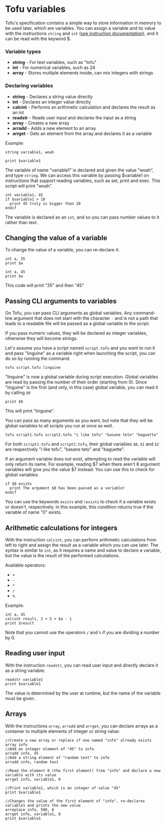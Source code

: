 # Tofu variables

Tofu's specification contains a simple way to store information in memory to be used later, which are variables. You can assign a variable and its value with the instructions `string` and `int` ([see instruction documentation](instructions.md)), and it can be read with the keyword $.

### Variable types

* **string** - For text variables, such as "tofu"
* **int** - For numerical variables, such as 24
* **array** - Stores multiple elements inside, can mix integers with strings

### Declaring variables
* **string** - Declares a string value directly
* **int** - Declares an integer value directly
* **calcint** - Performs an arithmetic calculation and declares the result as an int
* **readstr** - Reads user input and declares the input as a string
* **array** - Creates a new array
* **arradd** - Adds a new element to an array
* **arrget** - Gets an element from the array and declares it as a variable

Example:

```
string variable1, woah

print $variable1
```

The variable of name "variable1" is declared and given the value "woah", and type `string`. We can access this variable by passing $variable1 on instructions that support reading variables, such as set, print and exec. This script will print "woah".

```
int variable1, 45
if $variable1 > 10
  print 45 truly is bigger than 10
endif
```

The variable is declared as an `int`, and so you can pass number values to it rather than text.

## Changing the value of a variable

To change the value of a variable, you can re-declare it:

```
int a, 35
print $a

int a, 45
print $a
```

This code will print "35" and then "45"

## Passing CLI arguments to variables

On Tofu, you can pass CLI arguments as global variables. Any command-line argument that does not start with the character `-` and is not a path that leads to a readable file will be passed as a global variable to the script.

If you pass numeric values, they will be declared as integer variables, otherwise they will become strings.

Let's assume you have a script named `script.tofu` and you want to run it and pass "linguine" as a variable right when launching the script, you can do so by running the command:

```
tofu script.tofu linguine
```
"linguine" is now a global variable during script execution. Global variables are read by passing the number of their order (starting from 0). Since "linguine" is the first (and only, in this case) global variable, you can read it by calling `$0`

```
print $0
```

This will print "linguine".

You can pass as many arguments as you want, but note that they will be global variables to all scripts you run at once as well.

```
tofu script1.tofu script2.tofu "i like tofu" "kasane teto" "baguette"
```

For both `script1.tofu` and `script2.tofu`, their global variables `$0`, `$1` and `$2` are respectively "i like tofu", "kasane teto" and "baguette".

If an argument variable does not exist, attempting to read the variable will only return its name. For example, reading $7 when there aren't 8 argument variables will give you the value $7 instead. You can use this to check for global variables:

```
if $0 exists
  print The argument $0 has been passed as a variable!
endif
```

You can use the keywords `exists` and `!exists` to check if a variable exists or doesn't, respectively. In this example, this condition returns true if the variable of name "0" exists.


## Arithmetic calculations for integers

With the instruction `calcint`, you can perform arithmetic calculations from left to right and assign the result as a variable which you can use later. The syntax is similar to `int`, as it requires a name and value to declare a variable, but the value is the result of the performed calculations.

Available operators:
* `+`
* `-`
* `*`
* `/`
* `%`

Example:

```
int a, 45
calcint result, 3 + 5 + $a - 1
print $result
```

Note that you cannot use the operators `/` and `%` if you are dividing a number by 0.


## Reading user input

With the instruction `readstr`, you can read user input and directly declare it as a string variable:

```
readstr variable1
print $variable1
```

The value is determined by the user at runtime, but the name of the variable must be given.

## Arrays

With the instructions `array`, `arradd` and `arrget`, you can declare arrays as a container to multiple elements of integer or string value:

```
//Create a new array or replace if one named "info" already exists
array info
//Add an integer element of "45" to info
arradd info, 45
//Add a string element of "random text" to info
arradd info, random text

//Read the element 0 (the first element) from "info" and declare a new variable with its value
arrget info, variable1, 0

//Print variable1, which is an integer of value "45"
print $variable1

//Changes the value of the first element of "info", re-declares variable1 and prints the new value
arreplace info, 500, 0
arrget info, variable1, 0
print $variable1
```
